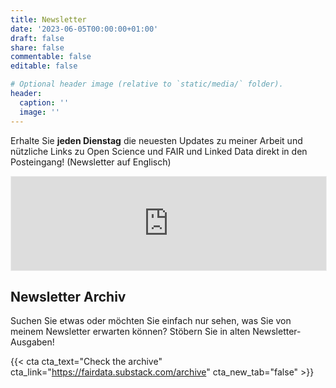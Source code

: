 ```yaml
---
title: Newsletter
date: '2023-06-05T00:00:00+01:00'
draft: false
share: false
commentable: false
editable: false

# Optional header image (relative to `static/media/` folder).
header:
  caption: ''
  image: ''
---
```


Erhalte Sie **jeden Dienstag** die neuesten Updates zu meiner Arbeit und nützliche Links zu Open Science und FAIR und Linked Data direkt in den Posteingang! (Newsletter auf Englisch)

<iframe src="https://fairdata.substack.com/embed" width="100%" style="border:1px solid #EEE; background:white;" frameborder="0" scrolling="no"></iframe>

## Newsletter Archiv

Suchen Sie etwas oder möchten Sie einfach nur sehen, was Sie von meinem Newsletter erwarten können?
Stöbern Sie in alten Newsletter-Ausgaben!

{{< cta cta_text="Check the archive" cta_link="https://fairdata.substack.com/archive" cta_new_tab="false" >}}
